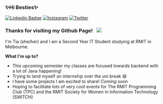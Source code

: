 ### ✨Hi Besties✨

[![Linkedin Badge](https://img.shields.io/badge/-LinkedIn-0e76a8?style=flat-square&logo=Linkedin&logoColor=white)](https://www.linkedin.com/in/tia-comyns-b416b5144)
[![Instagram](https://img.shields.io/badge/tiacomyns-%23E4405F.svg?style=for-the-badge&logo=Instagram&logoColor=white)](https://www.instagram.com/tiacomyns/)
[![Twitter](https://img.shields.io/badge/@tiacomyns-%231DA1F2.svg?style=for-the-badge&logo=Twitter&logoColor=white)](https://twitter.com/tiacomyns)

### Thanks for visiting my Github Page! &nbsp; ![](https://visitor-badge.glitch.me/badge?page_id=tiacomyns.tiacomyns)

I'm Tia (she/her) and I am a Second Year IT Student studying at RMIT in Melbourne.

**What I'm up to?**

- This upcoming semester my classes are focused towards backend with a lot of Java happening!
- Trying to land myself an internship over the uni break 😄
- I have some projects I am excited to share! *Coming soon*
- Hoping to facilitate lots of very cool events for The RMIT Programming Club (TPC) and the RMIT Society for Women in Information Technology (SWITCH)


<!--
**tiacomyns/tiacomyns** is a ✨ _special_ ✨ repository because its `README.md` (this file) appears on your GitHub profile.

Here are some ideas to get you started:

- 🔭 I’m currently working on ...
- 🌱 I’m currently learning ...
- 👯 I’m looking to collaborate on ...
- 🤔 I’m looking for help with ...
- 💬 Ask me about ...
- 📫 How to reach me: ...
- 😄 Pronouns: ...
- ⚡ Fun fact: ...
-->
